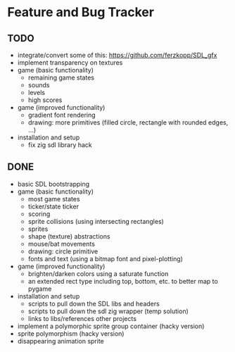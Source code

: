 # Feature and Bug Tracker

## TODO

- integrate/convert some of this: https://github.com/ferzkopp/SDL_gfx
- implement transparency on textures
- game (basic functionality)
  - remaining game states
  - sounds
  - levels
  - high scores
- game (improved functionality)
  - gradient font rendering
  - drawing: more primitives (filled circle, rectangle with rounded edges, ...)
- installation and setup
  - fix zig sdl library hack

## DONE

- basic SDL bootstrapping
- game (basic functionality)
  - most game states
  - ticker/state ticker
  - scoring
  - sprite collisions (using intersecting rectangles)
  - sprites
  - shape (texture) abstractions
  - mouse/bat movements
  - drawing: circle primitive
  - fonts and text (using a bitmap font and pixel-plotting)
- game (improved functionality)
  - brighten/darken colors using a saturate function
  - an extended rect type including top, bottom, etc. to better map to pygame
- installation and setup
  - scripts to pull down the SDL libs and headers
  - scripts to pull down the sdl zig wrapper (temp solution)
  - links to libs/references other projects
- implement a polymorphic sprite group container (hacky version)
- sprite polymorphism (hacky version)
- disappearing animation sprite
